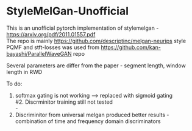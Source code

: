 # StyleMelGan-Unofficial
This is an unofficial pytorch implementation of stylemelgan - https://arxiv.org/pdf/2011.01557.pdf<br/>
The repo is mainly https://github.com/descriptinc/melgan-neurips style <br/>
PQMF and stft-losses was used from https://github.com/kan-bayashi/ParallelWaveGAN repo <br/>

Several parameters are differ from the paper - segment length, window length in RWD

To do:
1. softmax gating is not working --> replaced with sigmoid gating<br/>
#2. Discrminitor training still not tested <br/> -
2. Discriminitor from universal melgan produced better results - combination of time and frequency domain discriminators

